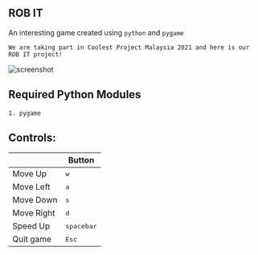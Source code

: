 ## ROB IT 
An interesting game created using `python` and `pygame`

```
We are taking part in Coolest Project Malaysia 2021 and here is our ROB IT project!
```
![screenshot](https://github.com/917JingXuan/ROB_IT/blob/main/Assets/menu.jpg)
## Required Python Modules

```
1. pygame
```

## Controls: 

|              | Button              |
|--------------|---------------------|
| Move Up      | <kbd>w</kbd>        |
| Move Left    | <kbd>a</kbd>        |
| Move Down    | <kbd>s</kbd>        |
| Move Right   | <kbd>d</kbd>        |
| Speed Up     | <kbd>spacebar</kbd> |
| Quit game    | <kbd>Esc</kbd>      |